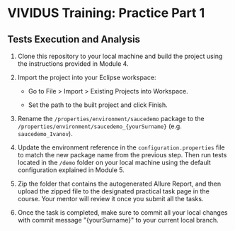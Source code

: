 # VIVIDUS Training: Practice Part 1

## Tests Execution and Analysis

1. Clone this repository to your local machine and build the project using the instructions provided in Module 4.

1. Import the project into your Eclipse workspace:

    - Go to File > Import > Existing Projects into Workspace.

    - Set the path to the built project and click Finish.

1. Rename the `/properties/environment/saucedemo` package to the `/properties/environment/saucedemo_{yourSurname}` (e.g.  `saucedemo_Ivanov`).

1. Update the environment reference in the `configuration.properties` file to match the new package name from the previous step. Then run tests located in the `/demo` folder on your local machine using the default configuration explained in Module 5.

1. Zip the folder that contains the autogenerated Allure Report, and then upload the zipped file to the designated practical task page in the course. Your mentor will review it once you submit all the tasks.

1. Once the task is completed, make sure to commit all your local changes with commit message "{yourSurname}" to your current local branch.
